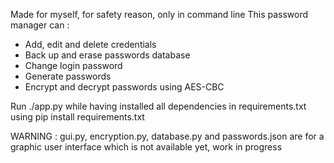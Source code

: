 Made for myself, for safety reason, only in command line
This password manager can :
- Add, edit and delete credentials
- Back up and erase passwords database
- Change login password
- Generate passwords
- Encrypt and decrypt passwords using AES-CBC

Run ./app.py while having installed all dependencies in requirements.txt using pip install requirements.txt

WARNING : gui.py, encryption.py, database.py and passwords.json are for a graphic user interface which is not available yet, work in progress
